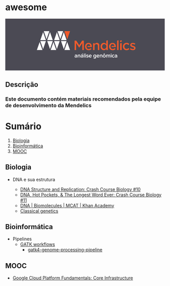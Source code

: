 # awesome

![icon](icon.png)

## Descrição

### Este documento contém materiais recomendados pela equipe de desenvolvimento da Mendelics

# Sumário

1. [Biologia](#biologia)
1. [Bioinformática](#bioinformática)
1. [MOOC](#mooc)

## Biologia

- DNA e sua estrutura

    - [DNA Structure and Replication: Crash Course Biology #10](https://www.youtube.com/watch?v=8kK2zwjRV0M)
    - [DNA, Hot Pockets, & The Longest Word Ever: Crash Course Biology #11](https://www.youtube.com/watch?v=itsb2SqR-R0)
    - [DNA | Biomolecules | MCAT | Khan Academy](https://youtu.be/AmOO4j0E408)
    - [Classical genetics](https://www.khanacademy.org/science/high-school-biology/hs-classical-genetics)

## Bioinformática

- Pipelines
    - [GATK workflows](https://github.com/gatk-workflows/)
        - [gatk4-genome-processing-pipeline](https://github.com/gatk-workflows/gatk4-genome-processing-pipeline)

## MOOC

- [Google Cloud Platform Fundamentals: Core Infrastructure](https://www.coursera.org/learn/gcp-fundamentals)
